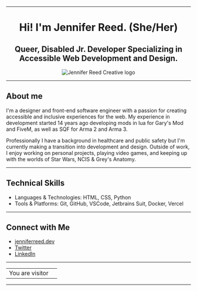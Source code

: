 <hr>
<h1 align="center">Hi! I'm Jennifer Reed. (She/Her)</h1>
<h2 align="center">Queer, Disabled Jr. Developer Specializing in Accessible Web Development and Design.</h2>
<div align="center">
	<img align="center" src="https://utfs.io/f/85bfad1e-85a2-43b3-a84f-824b2301b27e-1od4sc.min.svg" alt="Jennifer Reed Creative logo" />
</div>
<hr>
<article>
	<h2>About me</h2>
	<p>I'm a designer and front-end software engineer with a passion for creating accessible and inclusive experiences for the web. My experience in development started 14 years ago developing mods in lua for Gary's Mod and FiveM, as well as SQF for Arma 2 and Arma 3.</p>
	<p>Professionally I have a background in healthcare and public safety but I'm currently making a transition into development and design. Outside of work, I enjoy working on personal projects, playing video games, and keeping up with the worlds of Star Wars, NCIS & Grey's Anatomy.</p>
</article>
<hr>
<article>
	<h2>Technical Skills</h2>
	<ul>
		<li>Languages & Technologies: HTML, CSS, Python</li>
		<li>Tools & Platforms: Git, GitHub, VSCode, Jetbrains Suit, Docker, Vercel</li>
	</ul>
</article>
<hr>
<section>
	<h2>Connect with Me</h2>
	<ul>
		<li><a href="https://jenniferreed.dev/" target="_blank">jenniferreed.dev</a></li>
		<li><a rel="me" href="https://twitter.com/jjr25_official" target="_blank">Twitter</a></li>
		<li><a href="https://www.linkedin.com/in/jjr25/" target="_blank">LinkedIn</a></li>
	</ul>
</section>
<hr>
<table align="center">
  <tr>
    <td>You are visitor</td>
    <td><img src="https://profile-counter.glitch.me/jenniferr25/count.svg" alt="" /></td>
  </tr>
</table>
<hr>
